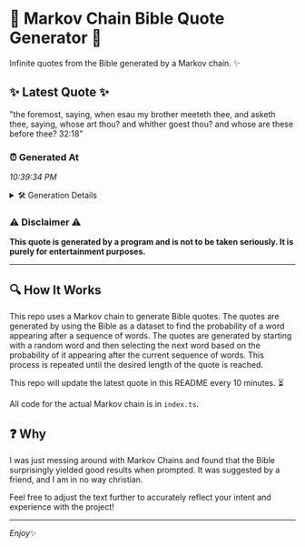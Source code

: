 # 📖 Markov Chain Bible Quote Generator 📖

Infinite quotes from the Bible generated by a Markov chain. ✨

## ✨ Latest Quote ✨
"the foremost, saying, when esau my brother meeteth thee, and asketh thee, saying, whose art thou? and whither goest thou? and whose are these before thee? 32:18"

### ⏰ Generated At
*10:39:34 PM*

<details>
    <summary>🛠️ Generation Details</summary>
    <p>
        <strong>🌱 Seed:</strong> the<br>
        <strong>🔄 Iterations:</strong> 26<br>
        <strong>📜 Context History:</strong><br>[ the ]: foremost,<br>[ the, foremost, ]: saying,<br>[ the, foremost,, saying, ]: when<br>[ the, foremost,, saying,, when ]: esau<br>[ the, foremost,, saying,, when, esau ]: my<br>[ the, foremost,, saying,, when, esau, my ]: brother<br>[ foremost,, saying,, when, esau, my, brother ]: meeteth<br>[ saying,, when, esau, my, brother, meeteth ]: thee,<br>[ when, esau, my, brother, meeteth, thee, ]: and<br>[ esau, my, brother, meeteth, thee,, and ]: asketh<br>[ my, brother, meeteth, thee,, and, asketh ]: thee,<br>[ brother, meeteth, thee,, and, asketh, thee, ]: saying,<br>[ meeteth, thee,, and, asketh, thee,, saying, ]: whose<br>[ thee,, and, asketh, thee,, saying,, whose ]: art<br>[ and, asketh, thee,, saying,, whose, art ]: thou?<br>[ asketh, thee,, saying,, whose, art, thou? ]: and<br>[ thee,, saying,, whose, art, thou?, and ]: whither<br>[ saying,, whose, art, thou?, and, whither ]: goest<br>[ whose, art, thou?, and, whither, goest ]: thou?<br>[ art, thou?, and, whither, goest, thou? ]: and<br>[ thou?, and, whither, goest, thou?, and ]: whose<br>[ and, whither, goest, thou?, and, whose ]: are<br>[ whither, goest, thou?, and, whose, are ]: these<br>[ goest, thou?, and, whose, are, these ]: before<br>[ thou?, and, whose, are, these, before ]: thee?<br>[ and, whose, are, these, before, thee? ]: 32:18<br>
    </p>
</details>

### ⚠️ Disclaimer ⚠️
**This quote is generated by a program and is not to be taken seriously. It is purely for entertainment purposes.**

---

## 🔍 How It Works

This repo uses a Markov chain to generate Bible quotes. The quotes are generated by using the Bible as a dataset to find the probability of a word appearing after a sequence of words. The quotes are generated by starting with a random word and then selecting the next word based on the probability of it appearing after the current sequence of words. This process is repeated until the desired length of the quote is reached.

This repo will update the latest quote in this README every 10 minutes. ⏳

All code for the actual Markov chain is in `index.ts`.

## ❓ Why

I was just messing around with Markov Chains and found that the Bible surprisingly yielded good results when prompted. 
It was suggested by a friend, and I am in no way christian.

Feel free to adjust the text further to accurately reflect your intent and experience with the project!

---

*Enjoy*✨
